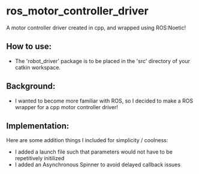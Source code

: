 # ros_motor_controller_driver
A motor controller driver created in cpp, and wrapped using ROS:Noetic!

## How to use:
* The 'robot_driver' package is to be placed in the 'src' directory of your catkin workspace.

## Background:
* I wanted to become more familiar with ROS, so I decided to make a ROS wrapper for a cpp motor controller driver!

## Implementation:
Here are some addition things I included for simplicity / coolness:
* I added a launch file such that parameters would not have to be repetitively initilized
* I added an Asynchronous Spinner to avoid delayed callback issues

